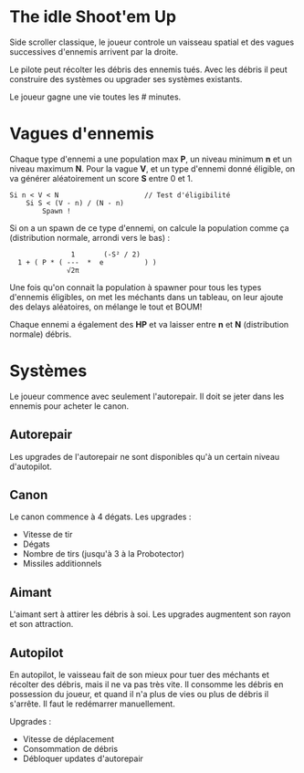 The idle Shoot'em Up
====================

Side scroller classique, le joueur controle un vaisseau spatial et des vagues successives d'ennemis arrivent par la droite.

Le pilote peut récolter les débris des ennemis tués. Avec les débris il peut construire des systèmes ou upgrader ses systèmes existants.

Le joueur gagne une vie toutes les # minutes.

# Vagues d'ennemis

Chaque type d'ennemi a une population max **P**, un niveau minimum **n** et un niveau maximum **N**. Pour la vague **V**, et un type d'ennemi donné éligible, on va générer aléatoirement un score **S** entre 0 et 1.

````
Si n < V < N                     // Test d'éligibilité
    Si S < (V - n) / (N - n)
        Spawn !
````

Si on a un spawn de ce type d'ennemi, on calcule la population comme ça (distribution normale, arrondi vers le bas) :

````
               1       (-S² / 2)
  1 + ( P * ( ---  *  e          ) )
              √2π
````

Une fois qu'on connait la population à spawner pour tous les types d'ennemis éligibles, on met les méchants dans un tableau, on leur ajoute des delays aléatoires, on mélange le tout et BOUM!

Chaque ennemi a également des **HP** et va laisser entre **n** et **N** (distribution normale) débris.

# Systèmes

Le joueur commence avec seulement l'autorepair. Il doit se jeter dans les ennemis pour acheter le canon.

## Autorepair

Les upgrades de l'autorepair ne sont disponibles qu'à un certain niveau d'autopilot.

## Canon

Le canon commence à 4 dégats. Les upgrades :
- Vitesse de tir
- Dégats
- Nombre de tirs (jusqu'à 3 à la Probotector)
- Missiles additionnels

## Aimant

L'aimant sert à attirer les débris à soi. Les upgrades augmentent son rayon et son attraction.

## Autopilot

En autopilot, le vaisseau fait de son mieux pour tuer des méchants et récolter des débris, mais il ne va pas très vite. Il consomme les débris en possession du joueur, et quand il n'a plus de vies ou plus de débris il s'arrête. Il faut le redémarrer manuellement.

Upgrades :
- Vitesse de déplacement
- Consommation de débris
- Débloquer updates d'autorepair



